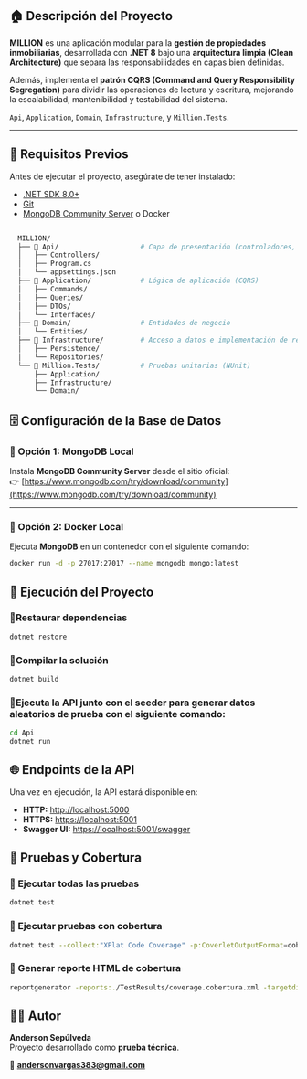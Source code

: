 ## 🏠 Descripción del Proyecto

**MILLION** es una aplicación modular para la **gestión de propiedades inmobiliarias**, desarrollada con **.NET 8** bajo una **arquitectura limpia (Clean Architecture)** que separa las responsabilidades en capas bien definidas.  

Además, implementa el **patrón CQRS (Command and Query Responsibility Segregation)** para dividir las operaciones de lectura y escritura, mejorando la escalabilidad, mantenibilidad y testabilidad del sistema.

`Api`, `Application`, `Domain`, `Infrastructure`, y `Million.Tests`.

---
## 🚀 Requisitos Previos

Antes de ejecutar el proyecto, asegúrate de tener instalado:

- [.NET SDK 8.0+](https://dotnet.microsoft.com/download)
- [Git](https://git-scm.com/downloads)
- [MongoDB Community Server](https://www.mongodb.com/try/download/community) o Docker

```bash

  MILLION/
  ├── 📁 Api/                    # Capa de presentación (controladores, configuración)
  │   ├── Controllers/
  │   ├── Program.cs
  │   └── appsettings.json
  ├── 📁 Application/            # Lógica de aplicación (CQRS)
  │   ├── Commands/
  │   ├── Queries/
  │   ├── DTOs/
  │   └── Interfaces/
  ├── 📁 Domain/                 # Entidades de negocio
  │   └── Entities/
  ├── 📁 Infrastructure/         # Acceso a datos e implementación de repositorios
  │   ├── Persistence/
  │   └── Repositories/
  └── 📁 Million.Tests/          # Pruebas unitarias (NUnit)
      ├── Application/
      ├── Infrastructure/
      └── Domain/
```

## 🗄️ Configuración de la Base de Datos

### 🔹 Opción 1: MongoDB Local

Instala **MongoDB Community Server** desde el sitio oficial:  
👉 [https://www.mongodb.com/try/download/community](https://www.mongodb.com/try/download/community)

---

### 🔹 Opción 2: Docker Local

Ejecuta **MongoDB** en un contenedor con el siguiente comando:

```bash
docker run -d -p 27017:27017 --name mongodb mongo:latest
```


## 🚀 Ejecución del Proyecto


### 🔹Restaurar dependencias
```bash
dotnet restore
```

### 🔹Compilar la solución
```bash
dotnet build
```

### 🔹Ejecuta la **API** junto con el **seeder** para generar datos aleatorios de prueba con el siguiente comando:

```bash
cd Api
dotnet run
```

## 🌐 Endpoints de la API

Una vez en ejecución, la API estará disponible en:

- **HTTP:** [http://localhost:5000](http://localhost:5000)  
- **HTTPS:** [https://localhost:5001](https://localhost:5001)  
- **Swagger UI:** [https://localhost:5001/swagger](https://localhost:5001/swagger)

## 🧪 Pruebas y Cobertura

### 🔹 Ejecutar todas las pruebas
```bash
dotnet test
```
### 🔹 Ejecutar pruebas con cobertura
```bash
dotnet test --collect:"XPlat Code Coverage" -p:CoverletOutputFormat=cobertura -p:CoverletOutput=./TestResults/coverage.cobertura.xml

```


### 🔹 Generar reporte HTML de cobertura
```bash
reportgenerator -reports:./TestResults/coverage.cobertura.xml -targetdir:coverage-report
```


## 👨‍💻 Autor

**Anderson Sepúlveda**  
Proyecto desarrollado como **prueba técnica**.  

📧 **andersonvargas383@gmail.com**
